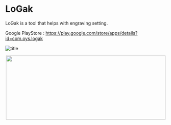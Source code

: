 # LoGak
LoGak is a tool that helps with engraving setting.

Google PlayStore : https://play.google.com/store/apps/details?id=com.oys.logak

![title](https://user-images.githubusercontent.com/42116216/201799230-edfdfab2-5620-4e94-a6b7-17ec451c7e89.jpeg)

<center><img src ="https://user-images.githubusercontent.com/42116216/201799480-8d7cde2e-4a58-448f-8ebd-90630fbc4245.jpeg" width="500" height="200"></center>

